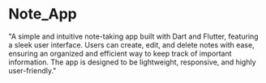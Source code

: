 # Note_App
"A simple and intuitive note-taking app built with Dart and Flutter, featuring a sleek user interface. Users can create, edit, and delete notes with ease, ensuring an organized and efficient way to keep track of important information. The app is designed to be lightweight, responsive, and highly user-friendly."
